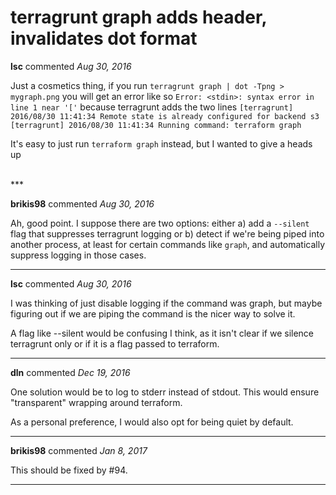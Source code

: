# terragrunt graph adds header, invalidates dot format

**lsc** commented *Aug 30, 2016*

Just a cosmetics thing, if you run `terragrunt graph | dot -Tpng > mygraph.png`
you will get an error like so `Error: <stdin>: syntax error in line 1 near '['` because terragrunt adds the two lines `[terragrunt] 2016/08/30 11:41:34 Remote state is already configured for backend s3
[terragrunt] 2016/08/30 11:41:34 Running command: terraform graph`

It's easy to just run `terraform graph` instead, but I wanted to give a heads up

<br />
***


**brikis98** commented *Aug 30, 2016*

Ah, good point. I suppose there are two options: either a) add a `--silent` flag that suppresses terragrunt logging or b) detect if we're being piped into another process, at least for certain commands like `graph`, and automatically suppress logging in those cases.

***

**lsc** commented *Aug 30, 2016*

I was thinking of just disable logging if the command was graph, but maybe figuring out if we are piping the command is the nicer way to solve it.

A flag like --silent would be confusing I think, as it isn't clear if we silence terragrunt only or if it is a flag passed to terraform.

***

**dln** commented *Dec 19, 2016*

One solution would be to log to stderr instead of stdout. This would ensure "transparent" wrapping around terraform.

As a personal preference, I would also opt for being quiet by default.
***

**brikis98** commented *Jan 8, 2017*

This should be fixed by #94.
***

